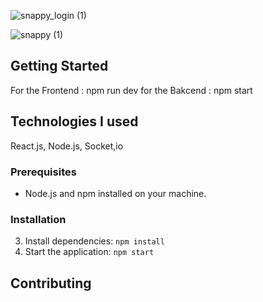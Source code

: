 ![snappy_login (1)](https://github.com/Hashmu0786/chatApp/assets/128887812/1be529c6-4313-4f12-9168-8b2c0f286cad)



![snappy (1)](https://github.com/Hashmu0786/chatApp/assets/128887812/2d312960-db1f-4c20-94a6-e765b53355e2)


## Getting Started
 For the Frontend : npm run dev
 for the Bakcend  : npm start

 ## Technologies I used
   React.js, Node.js, Socket,io
### Prerequisites
- Node.js and npm installed on your machine.

### Installation
3. Install dependencies: `npm install`
4. Start the application: `npm start`

## Contributing

